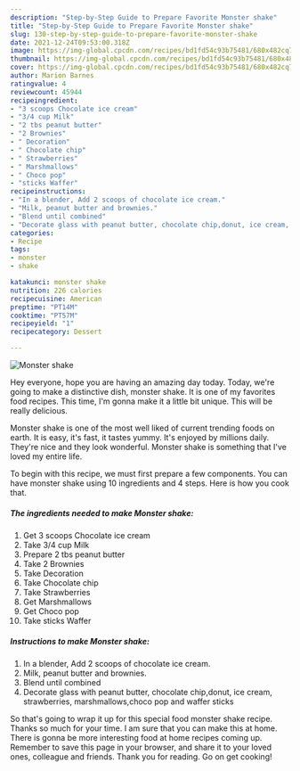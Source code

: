 ```yaml
---
description: "Step-by-Step Guide to Prepare Favorite Monster shake"
title: "Step-by-Step Guide to Prepare Favorite Monster shake"
slug: 130-step-by-step-guide-to-prepare-favorite-monster-shake
date: 2021-12-24T09:53:00.318Z
image: https://img-global.cpcdn.com/recipes/bd1fd54c93b75481/680x482cq70/monster-shake-recipe-main-photo.jpg
thumbnail: https://img-global.cpcdn.com/recipes/bd1fd54c93b75481/680x482cq70/monster-shake-recipe-main-photo.jpg
cover: https://img-global.cpcdn.com/recipes/bd1fd54c93b75481/680x482cq70/monster-shake-recipe-main-photo.jpg
author: Marion Barnes
ratingvalue: 4
reviewcount: 45944
recipeingredient:
- "3 scoops Chocolate ice cream"
- "3/4 cup Milk"
- "2 tbs peanut butter"
- "2 Brownies"
- " Decoration"
- " Chocolate chip"
- " Strawberries"
- " Marshmallows"
- " Choco pop"
- "sticks Waffer"
recipeinstructions:
- "In a blender, Add 2 scoops of chocolate ice cream."
- "Milk, peanut butter and brownies."
- "Blend until combined"
- "Decorate glass with peanut butter, chocolate chip,donut, ice cream, strawberries, marshmallows,choco pop and waffer sticks"
categories:
- Recipe
tags:
- monster
- shake

katakunci: monster shake 
nutrition: 226 calories
recipecuisine: American
preptime: "PT14M"
cooktime: "PT57M"
recipeyield: "1"
recipecategory: Dessert

---
```



![Monster shake](https://img-global.cpcdn.com/recipes/bd1fd54c93b75481/680x482cq70/monster-shake-recipe-main-photo.jpg)

Hey everyone, hope you are having an amazing day today. Today, we're going to make a distinctive dish, monster shake. It is one of my favorites food recipes. This time, I'm gonna make it a little bit unique. This will be really delicious.

Monster shake is one of the most well liked of current trending foods on earth. It is easy, it's fast, it tastes yummy. It's enjoyed by millions daily. They're nice and they look wonderful. Monster shake is something that I've loved my entire life.




To begin with this recipe, we must first prepare a few components. You can have monster shake using 10 ingredients and 4 steps. Here is how you cook that.

<!--inarticleads1-->

##### The ingredients needed to make Monster shake:

1. Get 3 scoops Chocolate ice cream
1. Take 3/4 cup Milk
1. Prepare 2 tbs peanut butter
1. Take 2 Brownies
1. Take  Decoration
1. Take  Chocolate chip
1. Take  Strawberries
1. Get  Marshmallows
1. Get  Choco pop
1. Take sticks Waffer




<!--inarticleads2-->

##### Instructions to make Monster shake:

1. In a blender, Add 2 scoops of chocolate ice cream.
1. Milk, peanut butter and brownies.
1. Blend until combined
1. Decorate glass with peanut butter, chocolate chip,donut, ice cream, strawberries, marshmallows,choco pop and waffer sticks




So that's going to wrap it up for this special food monster shake recipe. Thanks so much for your time. I am sure that you can make this at home. There is gonna be more interesting food at home recipes coming up. Remember to save this page in your browser, and share it to your loved ones, colleague and friends. Thank you for reading. Go on get cooking!
